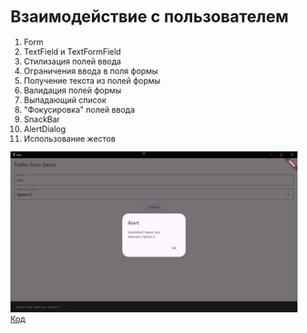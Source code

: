 # Взаимодействие с пользователем

1. Form
2. TextField и TextFormField
3. Стилизация полей ввода
4. Ограничения ввода в поля формы
5. Получение текста из полей формы
6. Валидация полей формы
7. Выпадающий список
8. "Фокусировка" полей ввода
9. SnackBar
10. AlertDialog
11. Использование жестов

![img.png](../images/lab7_1.png)
[Код](../labs/lib/lab7.dart)
